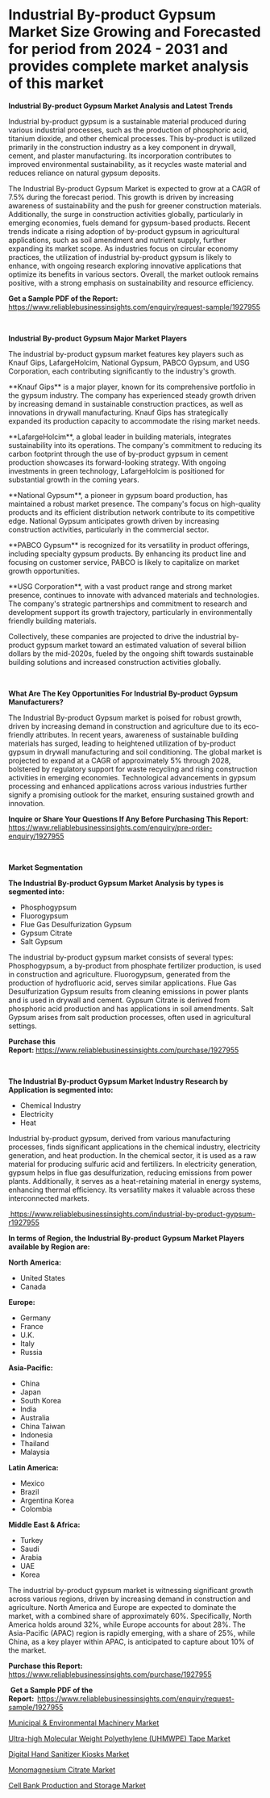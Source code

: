 <p><h1>Industrial By-product Gypsum Market Size Growing and Forecasted for period from 2024 - 2031 and provides complete market analysis of this market</h1></p><p><strong>Industrial By-product Gypsum Market Analysis and Latest Trends</strong></p>
<p><p>Industrial by-product gypsum is a sustainable material produced during various industrial processes, such as the production of phosphoric acid, titanium dioxide, and other chemical processes. This by-product is utilized primarily in the construction industry as a key component in drywall, cement, and plaster manufacturing. Its incorporation contributes to improved environmental sustainability, as it recycles waste material and reduces reliance on natural gypsum deposits.</p><p>The Industrial By-product Gypsum Market is expected to grow at a CAGR of 7.5% during the forecast period. This growth is driven by increasing awareness of sustainability and the push for greener construction materials. Additionally, the surge in construction activities globally, particularly in emerging economies, fuels demand for gypsum-based products. Recent trends indicate a rising adoption of by-product gypsum in agricultural applications, such as soil amendment and nutrient supply, further expanding its market scope. As industries focus on circular economy practices, the utilization of industrial by-product gypsum is likely to enhance, with ongoing research exploring innovative applications that optimize its benefits in various sectors. Overall, the market outlook remains positive, with a strong emphasis on sustainability and resource efficiency.</p></p>
<p><strong>Get a Sample PDF of the Report:&nbsp;</strong> <a href="https://www.reliablebusinessinsights.com/enquiry/request-sample/1927955?utm_campaign=1734&utm_medium=2&utm_source=Github&utm_content=ia&utm_term=25102024&utm_id=industrial-by-product-gypsum">https://www.reliablebusinessinsights.com/enquiry/request-sample/1927955</a></p>
<p>&nbsp;</p>
<p><strong>Industrial By-product Gypsum Major Market Players</strong></p>
<p><p>The industrial by-product gypsum market features key players such as Knauf Gips, LafargeHolcim, National Gypsum, PABCO Gypsum, and USG Corporation, each contributing significantly to the industry's growth.</p><p>**Knauf Gips** is a major player, known for its comprehensive portfolio in the gypsum industry. The company has experienced steady growth driven by increasing demand in sustainable construction practices, as well as innovations in drywall manufacturing. Knauf Gips has strategically expanded its production capacity to accommodate the rising market needs.</p><p>**LafargeHolcim**, a global leader in building materials, integrates sustainability into its operations. The company's commitment to reducing its carbon footprint through the use of by-product gypsum in cement production showcases its forward-looking strategy. With ongoing investments in green technology, LafargeHolcim is positioned for substantial growth in the coming years.</p><p>**National Gypsum**, a pioneer in gypsum board production, has maintained a robust market presence. The company's focus on high-quality products and its efficient distribution network contribute to its competitive edge. National Gypsum anticipates growth driven by increasing construction activities, particularly in the commercial sector.</p><p>**PABCO Gypsum** is recognized for its versatility in product offerings, including specialty gypsum products. By enhancing its product line and focusing on customer service, PABCO is likely to capitalize on market growth opportunities.</p><p>**USG Corporation**, with a vast product range and strong market presence, continues to innovate with advanced materials and technologies. The company's strategic partnerships and commitment to research and development support its growth trajectory, particularly in environmentally friendly building materials.</p><p>Collectively, these companies are projected to drive the industrial by-product gypsum market toward an estimated valuation of several billion dollars by the mid-2020s, fueled by the ongoing shift towards sustainable building solutions and increased construction activities globally.</p></p>
<p>&nbsp;</p>
<p><strong>What Are The Key Opportunities For Industrial By-product Gypsum Manufacturers?</strong></p>
<p><p>The Industrial By-product Gypsum market is poised for robust growth, driven by increasing demand in construction and agriculture due to its eco-friendly attributes. In recent years, awareness of sustainable building materials has surged, leading to heightened utilization of by-product gypsum in drywall manufacturing and soil conditioning. The global market is projected to expand at a CAGR of approximately 5% through 2028, bolstered by regulatory support for waste recycling and rising construction activities in emerging economies. Technological advancements in gypsum processing and enhanced applications across various industries further signify a promising outlook for the market, ensuring sustained growth and innovation.</p></p>
<p><strong>Inquire or Share Your Questions If Any Before Purchasing This Report:</strong> <a href="https://www.reliablebusinessinsights.com/enquiry/pre-order-enquiry/1927955?utm_campaign=1734&utm_medium=2&utm_source=Github&utm_content=ia&utm_term=25102024&utm_id=industrial-by-product-gypsum">https://www.reliablebusinessinsights.com/enquiry/pre-order-enquiry/1927955</a></p>
<p>&nbsp;</p>
<p><strong>Market Segmentation</strong></p>
<p><strong>The Industrial By-product Gypsum Market Analysis by types is segmented into:</strong></p>
<p><ul><li>Phosphogypsum</li><li>Fluorogypsum</li><li>Flue Gas Desulfurization Gypsum</li><li>Gypsum Citrate</li><li>Salt Gypsum</li></ul></p>
<p><p>The industrial by-product gypsum market consists of several types: Phosphogypsum, a by-product from phosphate fertilizer production, is used in construction and agriculture. Fluorogypsum, generated from the production of hydrofluoric acid, serves similar applications. Flue Gas Desulfurization Gypsum results from cleaning emissions in power plants and is used in drywall and cement. Gypsum Citrate is derived from phosphoric acid production and has applications in soil amendments. Salt Gypsum arises from salt production processes, often used in agricultural settings.</p></p>
<p><strong>Purchase this Report:&nbsp;</strong><a href="https://www.reliablebusinessinsights.com/purchase/1927955?utm_campaign=1734&utm_medium=2&utm_source=Github&utm_content=ia&utm_term=25102024&utm_id=industrial-by-product-gypsum">https://www.reliablebusinessinsights.com/purchase/1927955</a></p>
<p>&nbsp;</p>
<p><strong>The Industrial By-product Gypsum Market Industry Research by Application is segmented into:</strong></p>
<p><ul><li>Chemical Industry</li><li>Electricity</li><li>Heat</li></ul></p>
<p><p>Industrial by-product gypsum, derived from various manufacturing processes, finds significant applications in the chemical industry, electricity generation, and heat production. In the chemical sector, it is used as a raw material for producing sulfuric acid and fertilizers. In electricity generation, gypsum helps in flue gas desulfurization, reducing emissions from power plants. Additionally, it serves as a heat-retaining material in energy systems, enhancing thermal efficiency. Its versatility makes it valuable across these interconnected markets.</p></p>
<p><a href="https://www.reliablebusinessinsights.com/industrial-by-product-gypsum-r1927955?utm_campaign=1734&utm_medium=2&utm_source=Github&utm_content=ia&utm_term=25102024&utm_id=industrial-by-product-gypsum">&nbsp;https://www.reliablebusinessinsights.com/industrial-by-product-gypsum-r1927955</a></p>
<p><strong>In terms of Region, the Industrial By-product Gypsum Market Players available by Region are:</strong></p>
<p>
    <p> <strong> North America: </strong>
        <ul>
            <li>United States</li>
            <li>Canada</li>
        </ul>
        </p> 
    <p> <strong> Europe: </strong>
        <ul>
            <li>Germany</li>
            <li>France</li>
            <li>U.K.</li>
            <li>Italy</li>
            <li>Russia</li>
        </ul>
        </p> 
    <p> <strong> Asia-Pacific: </strong>
        <ul>
            <li>China</li>
            <li>Japan</li>
            <li>South Korea</li>
            <li>India</li>
            <li>Australia</li>
            <li>China Taiwan</li>
            <li>Indonesia</li>
            <li>Thailand</li>
            <li>Malaysia</li>
        </ul>
        </p> 
    <p> <strong> Latin America: </strong>
        <ul>
            <li>Mexico</li>
            <li>Brazil</li>
            <li>Argentina Korea</li>
            <li>Colombia</li>
        </ul>
        </p> 
    <p> <strong> Middle East & Africa: </strong>
        <ul>
            <li>Turkey</li>
            <li>Saudi</li>
            <li>Arabia</li>
            <li>UAE</li>
            <li>Korea</li>
        </ul>
    </p>
    </p>
<p><p>The industrial by-product gypsum market is witnessing significant growth across various regions, driven by increasing demand in construction and agriculture. North America and Europe are expected to dominate the market, with a combined share of approximately 60%. Specifically, North America holds around 32%, while Europe accounts for about 28%. The Asia-Pacific (APAC) region is rapidly emerging, with a share of 25%, while China, as a key player within APAC, is anticipated to capture about 10% of the market.</p></p>
<p><strong>Purchase this Report: </strong><a href="https://www.reliablebusinessinsights.com/purchase/1927955?utm_campaign=1734&utm_medium=2&utm_source=Github&utm_content=ia&utm_term=25102024&utm_id=industrial-by-product-gypsum">https://www.reliablebusinessinsights.com/purchase/1927955</a></p>
<p>&nbsp;<strong>Get a Sample PDF of the Report:&nbsp;&nbsp;</strong><a href="https://www.reliablebusinessinsights.com/enquiry/request-sample/1927955?utm_campaign=1734&utm_medium=2&utm_source=Github&utm_content=ia&utm_term=25102024&utm_id=industrial-by-product-gypsum">https://www.reliablebusinessinsights.com/enquiry/request-sample/1927955</a></p>
<p><strong></strong></p>
<p><p><a href="https://github.com/ygfu6u/Market-Research-Report-List-1/blob/main/municipal-environmental-machinery-market.md?utm_campaign=1734&utm_medium=2&utm_source=Github&utm_content=ia&utm_term=25102024&utm_id=industrial-by-product-gypsum">Municipal & Environmental Machinery Market</a></p><p><a href="https://www.linkedin.com/pulse/ultra-high-molecular-weight-polyethylene-uhmwpe-tape-market-fkmzf?utm_campaign=1734&utm_medium=2&utm_source=Github&utm_content=ia&utm_term=25102024&utm_id=industrial-by-product-gypsum">Ultra-high Molecular Weight Polyethylene (UHMWPE) Tape Market</a></p><p><a href="https://www.linkedin.com/pulse/digital-hand-sanitizer-kiosks-market-global-share-ranking-saucf?utm_campaign=1734&utm_medium=2&utm_source=Github&utm_content=ia&utm_term=25102024&utm_id=industrial-by-product-gypsum">Digital Hand Sanitizer Kiosks Market</a></p><p><a href="https://www.linkedin.com/pulse/top-trends-transforming-monomagnesium-citrate-market-2024--utdjf?utm_campaign=1734&utm_medium=2&utm_source=Github&utm_content=ia&utm_term=25102024&utm_id=industrial-by-product-gypsum">Monomagnesium Citrate Market</a></p><p><a href="https://www.linkedin.com/pulse/regional-adaptations-global-cell-bank-production-storage-market-qnobc?utm_campaign=1734&utm_medium=2&utm_source=Github&utm_content=ia&utm_term=25102024&utm_id=industrial-by-product-gypsum">Cell Bank Production and Storage Market</a></p></p>
